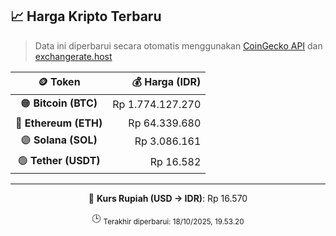 

<!-- HARGA_KRIPTO -->
## 📈 Harga Kripto Terbaru

> Data ini diperbarui secara otomatis menggunakan [CoinGecko API](https://www.coingecko.com/) dan [exchangerate.host](https://exchangerate.host/)

<div align="center">

| 🪙 Token | 💰 Harga (IDR) |
|:------:|---------------:|
| 🟠 **Bitcoin (BTC)**   | Rp 1.774.127.270 |
| 🔵 **Ethereum (ETH)**  | Rp 64.339.680 |
| 🟣 **Solana (SOL)**    | Rp 3.086.161 |
| 🟢 **Tether (USDT)**   | Rp 16.582 |

---

💱 **Kurs Rupiah (USD → IDR)**: Rp 16.570

🕒 <sub>Terakhir diperbarui: 18/10/2025, 19.53.20</sub>

</div>
<!-- /HARGA_KRIPTO -->